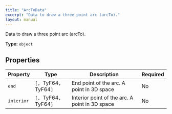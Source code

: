 ```yaml
---
title: "ArcToData"
excerpt: "Data to draw a three point arc (arcTo)."
layout: manual
---
```


Data to draw a three point arc (arcTo).

**Type:** `object`





## Properties

| Property | Type | Description | Required |
|----------|------|-------------|----------|
| `end` |`[, `TyF64`, `TyF64`]`| End point of the arc. A point in 3D space | No |
| `interior` |`[, `TyF64`, `TyF64`]`| Interior point of the arc. A point in 3D space | No |



